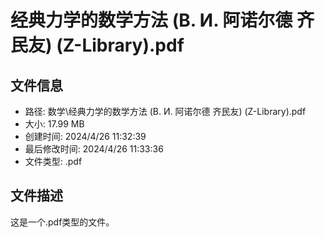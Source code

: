 ﻿# 经典力学的数学方法 (В. И. 阿诺尔德  齐民友) (Z-Library).pdf

## 文件信息
- 路径: 数学\经典力学的数学方法 (В. И. 阿诺尔德  齐民友) (Z-Library).pdf
- 大小: 17.99 MB
- 创建时间: 2024/4/26 11:32:39
- 最后修改时间: 2024/4/26 11:33:36
- 文件类型: .pdf

## 文件描述
这是一个.pdf类型的文件。

